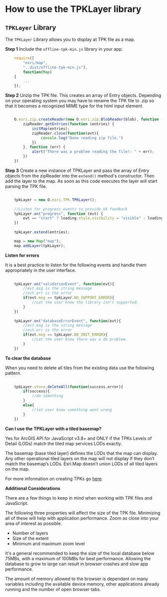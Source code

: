How to use the TPKLayer library
===============================

## `TPKLayer` Library

The `TPKLayer` Library allows you to display at TPK file as a map. 

**Step 1** Include the `offline-tpk-min.js` library in your app.

```js
	require([
		"esri/map", 
		"..dist/offline-tpk-min.js"], 
		function(Map)
	{
		...
	});
```

**Step 2** Unzip the TPK file. This creates an array of Entry objects. Depending on your operating system you may have to rename the TPK file to .zip so that it becomes a recognized MIME type for the html input element.

```js

	O.esri.zip.createReader(new O.esri.zip.BlobReader(blob), function (zipReader) {
    	zipReader.getEntries(function (entries) {
        	initMap(entries);
        	zipReader.close(function(evt){
            	console.log("Done reading zip file.")
        	})
    	}, function (err) {
        	alert("There was a problem reading the file!: " + err);
    	})
	})


```
**Step 3** Create a new instance of TPKLayer and pass the array of Entry objects from the zipReader into the `extend()` method's constructor. Then add the layer to the map. As soon as this code executes the layer will start parsing the TPK file. 


```js

	tpkLayer = new O.esri.TPK.TPKLayer();
	
	//Listen for progress events to provide UX feedback
	tpkLayer.on("progress", function (evt) {
		evt == "start" ? loading.style.visibility = "visible" : loading.style.visibility = "hidden";
	})
	
	tpkLayer.extend(entries);

	map = new Map("map");
	map.addLayer(tpkLayer);

```

**Listen for errors**

It is a best practice to listen for the following events and handle them appropriately in the user interface.

```js
	
	tpkLayer.on("validationEvent", function(evt){
		//evt.msg is the string message
		//evt.err is the error 
		if(evt.msg == tpkLayer.NO_SUPPORT_ERROR){
			//Let the user know the library isn't supported.
		}
	})
	
	tpkLayer.on("databaseErrorEvent", function(evt){
		//evt.msg is the string message
		//evt.err is the error 
		if(evt.msg == tpkLayer.DB_INIT_ERROR){
			//Let the user know there was a db problem.
		}
	})

```


**To clear the database**

When you need to delete all tiles from the existing data use the following pattern. 

```js
	
	tpkLayer.store.deleteAll(function(success,error){
		if(success){
			//do something
		}
		else{
			//let user know something went wrong
		}	
	})

```

**Can I use the TPKLayer with a tiled basemap?**

Yes for ArcGIS API for JavaScript v3.8+ and ONLY if the TPKs Levels of Detail (LODs) match the tiled map services LODs exactly.

The basemap (base tiled layer) defines the LODs that the map can display. Any other operational tiled layers on the map will not display if they don’t match the basemap’s LODs. Esri.Map doesn’t union LODs of all tiled layers on the map.

For more information on creating TPKs go [here](http://resources.arcgis.com/en/help/main/10.1/index.html#//006600000457000000).

**Additional Considerations**

There are a few things to keep in mind when working with TPK files and JavaScript.

The following three properties will affect the size of the TPK file. Minimizing all of these will help with application performance. Zoom as close into your area of interest as possible. 

* Number of layers
* Size of the extent
* Minimum and maximum zoom level 

It's a general recommended to keep the size of the local database below 75MBs, with a maximum of 100MBs for best performance. Allowing the database to grow to large can result in browser crashes and slow app performance. 

The amount of memory allowed to the browser is dependant on many variables including the available device memory, other applications already running and the number of open browser tabs.



